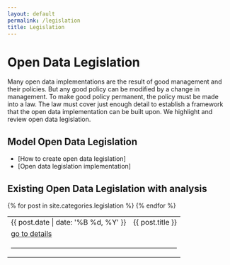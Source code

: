 ```yaml
---
layout: default
permalink: /legislation
title: Legislation
---
```


# Open Data Legislation
Many open data implementations are the result of good management and their policies. But any good policy can be modified by a change in management. To make good policy permanent, the policy must be made into a law. The law must cover just enough detail to establish a framework that the open data implementation can be built upon. We highlight and review open data legislation.

## Model Open Data Legislation
  * [How to create open data legislation]
  * [Open data legislation implementation]

## Existing Open Data Legislation with analysis
<table cellpadding="10">
    {% for post in site.categories.legislation %}
      <tr>
            <td>{{ post.date | date: '%B %d, %Y' }}</td>
            <td>{{ post.title }}</td>
      <tr>
            <td colspan="2"><a href="{{ site.baseurl }}{{ post.url }}">go to details</a></td>
      </tr>
      <tr>
            <td colspan="2"><hr></td>
      </tr>
    {% endfor %}
